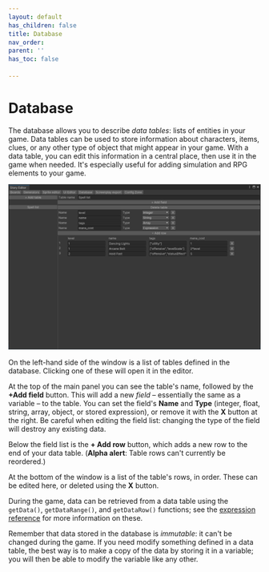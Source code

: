 ```yaml
---
layout: default
has_children: false
title: Database
nav_order: 
parent: ''
has_toc: false

---
```

# Database

The database allows you to describe _data tables_: lists of entities in your game. Data tables can be used to store information about characters, items, clues, or any other type of object that might appear in your game. With a data table, you can edit this information in a central place, then use it in the game when needed. It's especially useful for adding simulation and RPG elements to your game.

![](/assets/images/spell-list.png)

On the left-hand side of the window is a list of tables defined in the database. Clicking one of these will open it in the editor.

At the top of the main panel you can see the table's name, followed by the **+Add field** button. This will add a new _field_ – essentially the same as a variable – to the table. You can set the field's **Name** and **Type** (integer, float, string, array, object, or stored expression), or remove it with the **X** button at the right. Be careful when editing the field list: changing the type of the field will destroy any existing data.

Below the field list is the **+ Add row** button, which adds a new row to the end of your data table. (**Alpha alert**: Table rows can't currently be reordered.)

At the bottom of the window is a list of the table's rows, in order. These can be edited here, or deleted using the **X** button.

During the game, data can be retrieved from a data table using the `getData()`, `getDataRange()`, and `getDataRow()` functions; see the [expression reference](/docs/expression-reference/ "Expression reference") for more information on these. 

Remember that data stored in the database is _immutable_: it can't be changed during the game. If you need modify something defined in a data table, the best way is to make a copy of the data by storing it in a variable; you will then be able to modify the variable like any other.